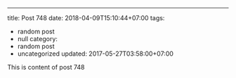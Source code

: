 ---
title: Post 748
date: 2018-04-09T15:10:44+07:00
tags:
  - random post
  - null
category:
  - random post
  - uncategorized
updated: 2017-05-27T03:58:00+07:00

This is content of post 748